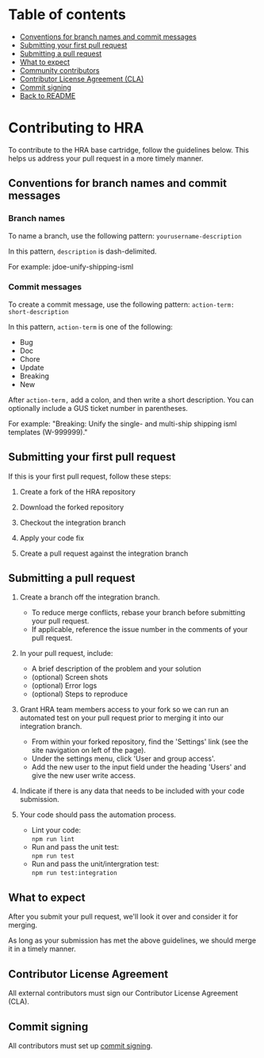 # Table of contents

- [Conventions for branch names and commit messages ](#conventions-for-branch-names-and-commit-messages)
- [Submitting your first pull request ](#submitting-your-first-pull-request)
- [Submitting a pull request ](#submitting-a-pull-request)
- [What to expect](#what-to-expect)
- [Community contributors](#community-contributors)
- [Contributor License Agreement (CLA)](#contributor-license-agreement) 
- [Commit signing](#commit-signing)
- [Back to README](./README.md)

# Contributing to HRA

To contribute to the HRA base cartridge, follow the guidelines below. This helps us address your pull request in a more timely manner. 

## Conventions for branch names and commit messages

### Branch names

To name a branch, use the following pattern: `yourusername-description` 

In this pattern, `description` is dash-delimited.

For example: jdoe-unify-shipping-isml

### Commit messages

To create a commit message, use the following pattern: `action-term: short-description`

In this pattern, `action-term` is one of the following: 

* Bug
* Doc
* Chore
* Update
* Breaking
* New

After `action-term,` add a colon, and then write a short description. You can optionally include a GUS ticket number in parentheses.

For example:  "Breaking: Unify the single- and multi-ship shipping isml templates (W-999999)."

## Submitting your first pull request
If this is your first pull request, follow these steps:

  1. Create a fork of the HRA repository

  2. Download the forked repository

  3. Checkout the integration branch

  4. Apply your code fix

  5. Create a pull request against the integration branch

## Submitting a pull request

  1. Create a branch off the integration branch.
       * To reduce merge conflicts, rebase your branch before submitting your pull request.
       * If applicable, reference the issue number in the comments of your pull request.

  2. In your pull request, include:
       * A brief description of the problem and your solution
       * (optional) Screen shots
       * (optional) Error logs
       * (optional) Steps to reproduce 

  3. Grant HRA team members access to your fork so we can run an automated test on your pull request prior to merging it into our integration branch.
       * From within your forked repository, find the 'Settings' link (see the site navigation on left of the page).
       * Under the settings menu, click 'User and group access'.
       * Add the new user to the input field under the heading 'Users' and give the new user write access.

  4. Indicate if there is any data that needs to be included with your code submission. 

  5. Your code should pass the automation process.
       * Lint your code:  
         `npm run lint`    
       * Run and pass the unit test:  
         `npm run test`
       * Run and pass the unit/intergration test:  
         `npm run test:integration`

## What to expect

After you submit your pull request, we'll look it over and consider it for merging.

As long as your submission has met the above guidelines, we should merge it in a timely manner.

## Contributor License Agreement

All external contributors must sign our Contributor License Agreement (CLA).  

## Commit signing

All contributors must set up [commit signing](https://help.github.com/en/github/authenticating-to-github/signing-commits).



